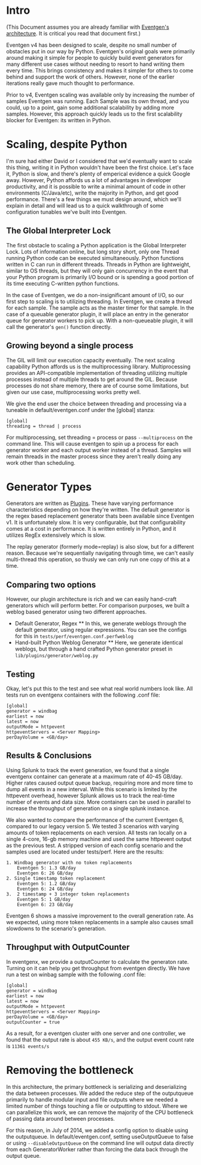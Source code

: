 # Intro

(This Document assumes you are already familiar with [Eventgen's architecture](ARCHITECTURE.md).  It is critical you read that document first.)

Eventgen v4 has been designed to scale, despite no small number of obstacles put in our way by Python.  Eventgen's original goals were primarily around making it simple for people to quickly build event generators for many different use cases without needing to resort to hand writing them every time.  This brings consistency and makes it simpler for others to come behind and support the work of others.  However, none of the earlier iterations really gave much thought to performance.

Prior to v4, Eventgen scaling was available only by increasing the number of samples Eventgen was running.  Each Sample was its own thread, and you could, up to a point, gain some additional scalability by adding more samples.  However, this approach quickly leads us to the first scalability blocker for Eventgen: its written in Python.

# Scaling, despite Python

I'm sure had either David or I considered that we'd eventually want to scale this thing, writing it in Python wouldn't have been the first choice.  Let's face it, Python is slow, and there's plenty of emperical evidence a quick Google away.   However, Python affords us a lot of advantages in developer productivity, and it is possible to write a minimal amount of code in other environments (C/Java/etc), write the majority in Python, and get good performance.  There's a few things we must design around, which we'll explain in detail and will lead us to a quick walkthrough of some configuration tunables we've built into Eventgen.

## The Global Interpreter Lock

The first obstacle to scaling a Python application is the Global Interpreter Lock.  Lots of information online, but long story short, only one Thread running Python code can be executed simultaneously.  Python functions written in C can run in different threads.  Threads in Python are lightweight, similar to OS threads, but they will only gain concurrency in the event that your Python program is primarily I/O bound or is spending a good portion of its time executing C-written python functions.

In the case of Eventgen, we do a non-insignificant amount of I/O, so our first step to scaling is to utilizing threading.  In Eventgen, we create a thread for each sample.  The sample acts as the master timer for that sample.  In the case of a queuable generator plugin, it will place an entry in the generator queue for generator workers to pick up.  With a non-queueable plugin, it will call the generator's `gen()` function directly.

## Growing beyond a single process

The GIL will limit our execution capacity eventually.  The next scaling capability Python affords us is the multiprocessing library.  Multiprocessing provides an API-compatible implementation of threading utilizing multiple processes instead of multiple threads to get around the GIL.  Because processes do not share memory, there are of course some limitations, but given our use case, multiprocessing works pretty well.  

We give the end user the choice between threading and processing via a tuneable in default/eventgen.conf under the [global] stanza:

    [global]
    threading = thread | process

For multiprocessing, set threading = process or pass `--multiprocess` on the command line.  This will cause eventgen to spin up a process for each generator worker and each output worker instead of a thread.  Samples will remain threads in the master process since they aren't really doing any work other than scheduling.

# Generator Types

Generators are written as [Plugins](Plugins.md).  These have varying performance characteristics depending on how they're written.  The default generator is the regex based replacement generator thats been available since Eventgen v1.  It is unfortunately slow.  It is very configurable, but that configurability comes at a cost in performance.  It is written entirely in Python, and it utilizes RegEx extensively which is slow.  

The replay generator (formerly mode=replay) is also slow, but for a different reason.  Because we're sequentially navigating through time, we can't easily multi-thread this operation, so thusly we can only run one copy of this at a time.

## Comparing two options

However, our plugin architecture is rich and we can easily hand-craft generators which will perform better.  For comparison purposes, we built a weblog based generator using two different approaches.

* Default Generator, Regex
** In this, we generate weblogs through the default generator, using regular expressions.  You can see the configs for this in `tests/perf/eventgen.conf.perfweblog`
* Hand-built Python Weblog Generator
** Here, we generate identical weblogs, but through a hand crafted Python generator preset in `lib/plugins/generator/weblog.py`

## Testing

Okay, let's put this to the test and see what real world numbers look like.  All tests run on eventgenx containers with the following .conf file:

    [global]
    generator = windbag
    earliest = now
    latest = now
    outputMode = httpevent
    httpeventServers = <Server Mapping>
    perDayVolume = <GB/day>

## Results & Conclusions

Using Splunk to track the event generation, we found that a single eventgenx container can generate at a maximum rate of 40-45 GB/day. Higher rates caused output queue backup, requiring more and more time to dump all events in a new interval. While this scenario is limited by the httpevent overhead, however Splunk allows us to track the real-time number of events and data size. More containers can be used in parallel to increase the throughput of generation on a single splunk instance.

We also wanted to compare the performance of the current Eventgen 6, compared to our legacy version 5. We tested 3 scenarios with varying amounts of token replacements on each version. All tests ran locally on a single 4-core, 16-gb memory machine and used the same httpevent output as the previous test. A stripped version of each config scenario and the samples used are located under tests/perf. Here are the results:

    1. Windbag generator with no token replacements
        Eventgen 5: 1.3 GB/day
        Eventgen 6: 26 GB/day
    2. Single timestamp token replacement
        Eventgen 5: 1.2 GB/day
        Eventgen 6: 24 GB/day
    3.  2 timestamp + 3 integer token replacements
        Eventgen 5: 1 GB/day
        Eventgen 6: 23 GB/day

Eventgen 6 shows a massive improvement to the overall generation rate. As we expected, using more token replacements in a sample also causes small slowdowns to the scenario's generation.

## Throughput with OutputCounter
In eventgenx, we provide a outputCounter to calculate the generaton rate. Turning on it can help you get throughput from eventgen directly. We have run a test on winbag sample with the following .conf file:

    [global]
    generator = windbag
    earliest = now
    latest = now
    outputMode = httpevent
    httpeventServers = <Server Mapping>
    perDayVolume = <GB/day>
    outputCounter = true

As a result, for a eventgen cluster with one server and one controller, we found that the output rate is about `455 KB/s`, and the output event count rate is `11361 events/s`

# Removing the bottleneck

In this architecture, the primary bottleneck is serializing and deserializing the data between processes.  We added the reduce step of the outputqueue primarily to handle modular input and file outputs where we needed a limited number of things touching a file or outputting to stdout.  Where we can parallelize this work, we can remove the majority of the CPU bottleneck of passing data around between processes.

For this reason, in July of 2014, we added a config option to disable using the outputqueue.  In default/eventgen.conf, setting useOutputQueue to false or using `--disableOutputQueue` on the command line will output data directly from each GeneratorWorker rather than forcing the data back through the output queue.